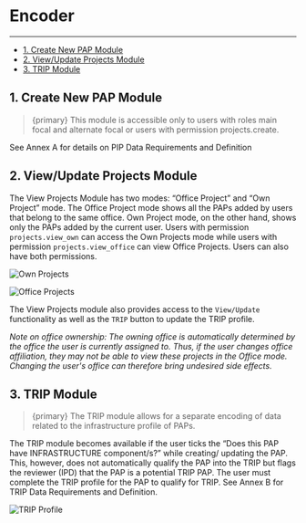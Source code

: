 # Encoder

---

- [1. Create New PAP Module](#create)
- [2. View/Update Projects Module](#reviewer)
- [3. TRIP Module](#trip)

<a name="create"></a>
## 1. Create New PAP Module

> {primary} This module is accessible only to users with roles main focal and alternate focal or users with permission projects.create.

See Annex A for details on PIP Data Requirements and Definition

<a name="view"></a>
## 2. View/Update Projects Module

The View Projects Module has two modes: “Office Project” and “Own Project” mode. The Office Project mode shows all the PAPs added by users that belong to the same office. Own Project mode, on the other hand, shows only the PAPs added by the current user.
Users with permission `projects.view_own` can access the Own Projects mode while users with permission `projects.view_office` can
view Office Projects. Users can also have both permissions.

![Own Projects](/images/screenshots/projects/index.png)

![Office Projects](/images/screenshots/projects/index-office.png)

The View Projects module also provides access to the `View/Update` functionality as well as the `TRIP` button
to update the TRIP profile.

_Note on office ownership: The owning office is automatically determined by the office the user is currently assigned to. Thus, if the user changes office affiliation, they may not be able to view these projects in the Office mode. Changing the user's office can therefore bring undesired side effects._

<a name="trip"></a>
## 3. TRIP Module

> {primary} The TRIP module allows for a separate encoding of data related to the infrastructure profile of PAPs.

The TRIP module becomes available if the user ticks the “Does this PAP have INFRASTRUCTURE component/s?” while creating/ updating the PAP. This, however, does not automatically qualify the PAP into the TRIP but flags the reviewer (IPD) that the PAP is a potential TRIP PAP. The user must complete the TRIP profile for the PAP to qualify for TRIP. See Annex B for TRIP Data Requirements and Definition.

![TRIP Profile](/images/screenshots/projects/trip/1.png)
